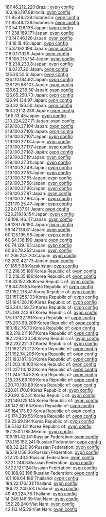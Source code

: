 187.46.212.220:Brazil: [ovpn config](vpn/187_46_212_220.ovpn)  
103.193.197.88:India: [ovpn config](vpn/103_193_197_88.ovpn)  
111.95.48.239:Indonesia: [ovpn config](vpn/111_95_48_239.ovpn)  
111.95.48.239:Indonesia: [ovpn config](vpn/111_95_48_239.ovpn)  
110.54.126.138:Japan: [ovpn config](vpn/110_54_126_138.ovpn)  
111.238.189.171:Japan: [ovpn config](vpn/111_238_189_171.ovpn)  
113.147.46.126:Japan: [ovpn config](vpn/113_147_46_126.ovpn)  
114.16.18.46:Japan: [ovpn config](vpn/114_16_18_46.ovpn)  
115.37.192.194:Japan: [ovpn config](vpn/115_37_192_194.ovpn)  
118.0.171.129:Japan: [ovpn config](vpn/118_0_171_129.ovpn)  
118.106.215.154:Japan: [ovpn config](vpn/118_106_215_154.ovpn)  
118.238.233.8:Japan: [ovpn config](vpn/118_238_233_8.ovpn)  
118.8.137.26:Japan: [ovpn config](vpn/118_8_137_26.ovpn)  
125.30.50.6:Japan: [ovpn config](vpn/125_30_50_6.ovpn)  
126.110.184.92:Japan: [ovpn config](vpn/126_110_184_92.ovpn)  
126.129.88.107:Japan: [ovpn config](vpn/126_129_88_107.ovpn)  
126.63.236.50:Japan: [ovpn config](vpn/126_63_236_50.ovpn)  
126.65.250.73:Japan: [ovpn config](vpn/126_65_250_73.ovpn)  
126.94.134.97:Japan: [ovpn config](vpn/126_94_134_97.ovpn)  
133.32.156.50:Japan: [ovpn config](vpn/133_32_156_50.ovpn)  
153.221.12.239:Japan: [ovpn config](vpn/153_221_12_239.ovpn)  
1.66.33.45:Japan: [ovpn config](vpn/1_66_33_45.ovpn)  
210.224.227.71:Japan: [ovpn config](vpn/210_224_227_71.ovpn)  
219.100.37.104:Japan: [ovpn config](vpn/219_100_37_104.ovpn)  
219.100.37.105:Japan: [ovpn config](vpn/219_100_37_105.ovpn)  
219.100.37.107:Japan: [ovpn config](vpn/219_100_37_107.ovpn)  
219.100.37.13:Japan: [ovpn config](vpn/219_100_37_13.ovpn)  
219.100.37.177:Japan: [ovpn config](vpn/219_100_37_177.ovpn)  
219.100.37.182:Japan: [ovpn config](vpn/219_100_37_182.ovpn)  
219.100.37.19:Japan: [ovpn config](vpn/219_100_37_19.ovpn)  
219.100.37.31:Japan: [ovpn config](vpn/219_100_37_31.ovpn)  
219.100.37.49:Japan: [ovpn config](vpn/219_100_37_49.ovpn)  
219.100.37.51:Japan: [ovpn config](vpn/219_100_37_51.ovpn)  
219.100.37.55:Japan: [ovpn config](vpn/219_100_37_55.ovpn)  
219.100.37.58:Japan: [ovpn config](vpn/219_100_37_58.ovpn)  
219.100.37.86:Japan: [ovpn config](vpn/219_100_37_86.ovpn)  
219.100.37.87:Japan: [ovpn config](vpn/219_100_37_87.ovpn)  
219.100.37.96:Japan: [ovpn config](vpn/219_100_37_96.ovpn)  
221.170.25.47:Japan: [ovpn config](vpn/221_170_25_47.ovpn)  
222.0.137.91:Japan: [ovpn config](vpn/222_0_137_91.ovpn)  
223.218.18.154:Japan: [ovpn config](vpn/223_218_18_154.ovpn)  
49.109.146.117:Japan: [ovpn config](vpn/49_109_146_117.ovpn)  
59.129.176.190:Japan: [ovpn config](vpn/59_129_176_190.ovpn)  
59.147.136.61:Japan: [ovpn config](vpn/59_147_136_61.ovpn)  
60.125.195.98:Japan: [ovpn config](vpn/60_125_195_98.ovpn)  
60.64.138.190:Japan: [ovpn config](vpn/60_64_138_190.ovpn)  
60.74.139.165:Japan: [ovpn config](vpn/60_74_139_165.ovpn)  
60.93.79.252:Japan: [ovpn config](vpn/60_93_79_252.ovpn)  
61.206.242.203:Japan: [ovpn config](vpn/61_206_242_203.ovpn)  
92.202.42.173:Japan: [ovpn config](vpn/92_202_42_173.ovpn)  
91.185.5.58:Kazakhstan: [ovpn config](vpn/91_185_5_58.ovpn)  
112.216.35.186:Korea Republic of: [ovpn config](vpn/112_216_35_186.ovpn)  
112.216.35.186:Korea Republic of: [ovpn config](vpn/112_216_35_186.ovpn)  
118.33.152.38:Korea Republic of: [ovpn config](vpn/118_33_152_38.ovpn)  
118.44.78.55:Korea Republic of: [ovpn config](vpn/118_44_78_55.ovpn)  
121.152.216.41:Korea Republic of: [ovpn config](vpn/121_152_216_41.ovpn)  
121.157.255.103:Korea Republic of: [ovpn config](vpn/121_157_255_103.ovpn)  
121.164.128.116:Korea Republic of: [ovpn config](vpn/121_164_128_116.ovpn)  
125.244.159.73:Korea Republic of: [ovpn config](vpn/125_244_159_73.ovpn)  
175.193.243.97:Korea Republic of: [ovpn config](vpn/175_193_243_97.ovpn)  
175.197.22.191:Korea Republic of: [ovpn config](vpn/175_197_22_191.ovpn)  
175.203.99.209:Korea Republic of: [ovpn config](vpn/175_203_99_209.ovpn)  
180.182.76.73:Korea Republic of: [ovpn config](vpn/180_182_76_73.ovpn)  
182.210.211.167:Korea Republic of: [ovpn config](vpn/182_210_211_167.ovpn)  
182.226.230.58:Korea Republic of: [ovpn config](vpn/182_226_230_58.ovpn)  
182.237.221.37:Korea Republic of: [ovpn config](vpn/182_237_221_37.ovpn)  
211.192.121.212:Korea Republic of: [ovpn config](vpn/211_192_121_212.ovpn)  
211.192.74.206:Korea Republic of: [ovpn config](vpn/211_192_74_206.ovpn)  
211.193.187.106:Korea Republic of: [ovpn config](vpn/211_193_187_106.ovpn)  
211.203.18.103:Korea Republic of: [ovpn config](vpn/211_203_18_103.ovpn)  
211.227.110.122:Korea Republic of: [ovpn config](vpn/211_227_110_122.ovpn)  
211.245.134.52:Korea Republic of: [ovpn config](vpn/211_245_134_52.ovpn)  
218.235.89.106:Korea Republic of: [ovpn config](vpn/218_235_89_106.ovpn)  
220.70.193.89:Korea Republic of: [ovpn config](vpn/220_70_193_89.ovpn)  
220.81.170.8:Korea Republic of: [ovpn config](vpn/220_81_170_8.ovpn)  
220.92.152.31:Korea Republic of: [ovpn config](vpn/220_92_152_31.ovpn)  
221.146.125.145:Korea Republic of: [ovpn config](vpn/221_146_125_145.ovpn)  
49.142.60.65:Korea Republic of: [ovpn config](vpn/49_142_60_65.ovpn)  
49.164.173.80:Korea Republic of: [ovpn config](vpn/49_164_173_80.ovpn)  
49.174.239.56:Korea Republic of: [ovpn config](vpn/49_174_239_56.ovpn)  
59.23.69.194:Korea Republic of: [ovpn config](vpn/59_23_69_194.ovpn)  
59.5.162.131:Korea Republic of: [ovpn config](vpn/59_5_162_131.ovpn)  
187.250.1.185:Mexico: [ovpn config](vpn/187_250_1_185.ovpn)  
109.191.42.141:Russian Federation: [ovpn config](vpn/109_191_42_141.ovpn)  
178.185.152.241:Russian Federation: [ovpn config](vpn/178_185_152_241.ovpn)  
188.32.220.96:Russian Federation: [ovpn config](vpn/188_32_220_96.ovpn)  
195.191.158.36:Russian Federation: [ovpn config](vpn/195_191_158_36.ovpn)  
212.20.43.5:Russian Federation: [ovpn config](vpn/212_20_43_5.ovpn)  
37.21.246.3:Russian Federation: [ovpn config](vpn/37_21_246_3.ovpn)  
37.22.127.124:Russian Federation: [ovpn config](vpn/37_22_127_124.ovpn)  
90.188.92.196:Russian Federation: [ovpn config](vpn/90_188_92_196.ovpn)  
101.108.64.189:Thailand: [ovpn config](vpn/101_108_64_189.ovpn)  
184.22.176.131:Thailand: [ovpn config](vpn/184_22_176_131.ovpn)  
184.22.240.53:Thailand: [ovpn config](vpn/184_22_240_53.ovpn)  
49.49.224.78:Thailand: [ovpn config](vpn/49_49_224_78.ovpn)  
14.249.146.39:Viet Nam: [ovpn config](vpn/14_249_146_39.ovpn)  
1.52.28.240:Viet Nam: [ovpn config](vpn/1_52_28_240.ovpn)  
42.113.145.29:Viet Nam: [ovpn config](vpn/42_113_145_29.ovpn)  
